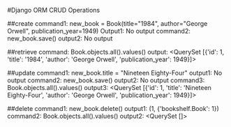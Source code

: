 #Django ORM CRUD Operations

##create
command1: new_book = Book(title="1984", author="George Orwell", publication_year=1949)
Output1: No output
command2: new_book.save()
output2: No output

##retrieve
command: Book.objects.all().values()
output: <QuerySet [{'id': 1, 'title': '1984', 'author': 'George Orwell', 'publication_year': 1949}]>

##update
command1: new_book.title = "Nineteen Eighty-Four"
output1: No output
command2: new_book.save()
output2: No output
command3: Book.objects.all().values() 
output3: <QuerySet [{'id': 1, 'title': 'Nineteen Eighty-Four', 'author': 'George Orwell', 'publication_year': 1949}]>

##delete
command1: new_book.delete()
output1: (1, {'bookshelf.Book': 1})
command2: Book.objects.all().values()
output2: <QuerySet []>
